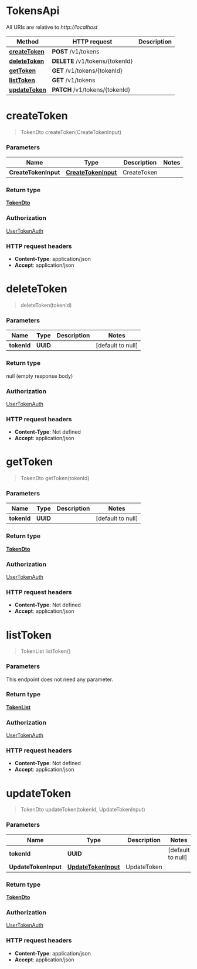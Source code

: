 # TokensApi

All URIs are relative to _http://localhost_

| Method                                      | HTTP request                    | Description |
| ------------------------------------------- | ------------------------------- | ----------- |
| [**createToken**](TokensApi.md#createToken) | **POST** /v1/tokens             |             |
| [**deleteToken**](TokensApi.md#deleteToken) | **DELETE** /v1/tokens/{tokenId} |             |
| [**getToken**](TokensApi.md#getToken)       | **GET** /v1/tokens/{tokenId}    |             |
| [**listToken**](TokensApi.md#listToken)     | **GET** /v1/tokens              |             |
| [**updateToken**](TokensApi.md#updateToken) | **PATCH** /v1/tokens/{tokenId}  |             |

<a name="createToken"></a>

# **createToken**

> TokenDto createToken(CreateTokenInput)

### Parameters

| Name                 | Type                                                  | Description | Notes |
| -------------------- | ----------------------------------------------------- | ----------- | ----- |
| **CreateTokenInput** | [**CreateTokenInput**](../Models/CreateTokenInput.md) | CreateToken |       |

### Return type

[**TokenDto**](../Models/TokenDto.md)

### Authorization

[UserTokenAuth](../README.md#UserTokenAuth)

### HTTP request headers

- **Content-Type**: application/json
- **Accept**: application/json

<a name="deleteToken"></a>

# **deleteToken**

> deleteToken(tokenId)

### Parameters

| Name        | Type     | Description | Notes             |
| ----------- | -------- | ----------- | ----------------- |
| **tokenId** | **UUID** |             | [default to null] |

### Return type

null (empty response body)

### Authorization

[UserTokenAuth](../README.md#UserTokenAuth)

### HTTP request headers

- **Content-Type**: Not defined
- **Accept**: application/json

<a name="getToken"></a>

# **getToken**

> TokenDto getToken(tokenId)

### Parameters

| Name        | Type     | Description | Notes             |
| ----------- | -------- | ----------- | ----------------- |
| **tokenId** | **UUID** |             | [default to null] |

### Return type

[**TokenDto**](../Models/TokenDto.md)

### Authorization

[UserTokenAuth](../README.md#UserTokenAuth)

### HTTP request headers

- **Content-Type**: Not defined
- **Accept**: application/json

<a name="listToken"></a>

# **listToken**

> TokenList listToken()

### Parameters

This endpoint does not need any parameter.

### Return type

[**TokenList**](../Models/TokenList.md)

### Authorization

[UserTokenAuth](../README.md#UserTokenAuth)

### HTTP request headers

- **Content-Type**: Not defined
- **Accept**: application/json

<a name="updateToken"></a>

# **updateToken**

> TokenDto updateToken(tokenId, UpdateTokenInput)

### Parameters

| Name                 | Type                                                  | Description | Notes             |
| -------------------- | ----------------------------------------------------- | ----------- | ----------------- |
| **tokenId**          | **UUID**                                              |             | [default to null] |
| **UpdateTokenInput** | [**UpdateTokenInput**](../Models/UpdateTokenInput.md) | UpdateToken |                   |

### Return type

[**TokenDto**](../Models/TokenDto.md)

### Authorization

[UserTokenAuth](../README.md#UserTokenAuth)

### HTTP request headers

- **Content-Type**: application/json
- **Accept**: application/json
